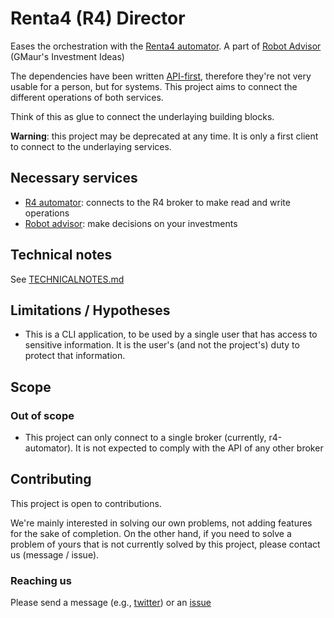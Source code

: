 # Renta4 (R4) Director

Eases the orchestration with the [Renta4 automator](https://github.com/GMaur/r4-automator). A part of [Robot Advisor](https://github.com/RobotAdvisor) (GMaur's Investment Ideas)

The dependencies have been written [API-first][api-first], therefore they're not very usable for a person, but for systems. This project aims to connect the different operations of both services.

Think of this as glue to connect the underlaying building blocks.

**Warning**: this project may be deprecated at any time. It is only a first client to connect to the underlaying services.

## Necessary services

  * [R4 automator](https://github.com/GMaur/r4-automator): connects to the R4 broker to make read and write operations
  * [Robot advisor](https://github.com/GMaur/robot-advisor): make decisions on your investments

## Technical notes

See [TECHNICALNOTES.md](TECHNICALNOTES.md)

## Limitations / Hypotheses

  * This is a CLI application, to be used by a single user that has access to sensitive information. It is the user's (and not the project's) duty to protect that information.

## Scope

### Out of scope

  * This project can only connect to a single broker (currently, r4-automator). It is not expected to comply with the API of any other broker
 
## Contributing

This project is open to contributions.

We're mainly interested in solving our own problems, not adding features for the sake of completion.
On the other hand, if you need to solve a problem of yours that is not currently solved by this
project, please contact us (message / issue).

### Reaching us

Please send a message (e.g., [twitter](https://twitter.com/alvarobiz)) or an [issue](https://github.com/GMaur/r4-investment-director-cli/issues)

[api-first]: https://medium.com/adobe-io/three-principles-of-api-first-design-fa6666d9f694